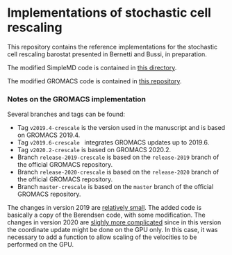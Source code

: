 # Implementations of stochastic cell rescaling

This repository contains the reference implementations for the stochastic cell rescaling barostat presented in Bernetti and Bussi, in preparation.

The modified SimpleMD code is contained in [this directory](./simplemd).

The modified GROMACS code is contained in [this repository](https://github.com/bussilab/crescale-gromacs).

### Notes on the GROMACS implementation

Several branches and tags can be found:
- Tag `v2019.4-crescale` is the version used in the manuscript and is based on GROMACS 2019.4.
- Tag `v2019.6-crescale ` integrates GROMACS updates up to 2019.6.
- Tag `v2020.2-crescale` is based on GROMACS 2020.2.
- Branch `release-2019-crescale` is based on the `release-2019` branch of the official GROMACS repository.
- Branch `release-2020-crescale` is based on the `release-2020` branch of the official GROMACS repository.
- Branch `master-crescale` is based on the `master` branch of the official GROMACS repository.

The changes in version 2019 are [relatively small](https://github.com/bussilab/crescale-gromacs/compare/328a18d71dda42ca67edf76b2f93781dab6fdf9d..43b914078bf7ee83afe17f53e559e02932af7ae6). The added code is basically a copy of the Berendsen code, with some modification. The changes in version 2020 are [slighly more complicated](https://github.com/bussilab/crescale-gromacs/compare/5e788350ad75c15ba91d2ba02779f1f8200f61ee..0fb489c52ca1732f6dd2a26ce988e2b630796965) since in this version the coordinate update might be done on the GPU only. In this case, it was necessary to add a function to allow scaling of the velocities to be performed on the GPU.
